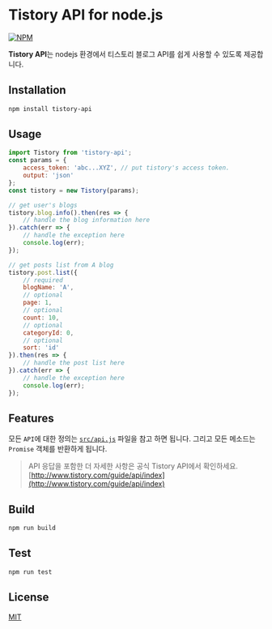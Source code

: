 # Tistory API for node.js
[![NPM](https://nodei.co/npm/tistory-api.png)](https://nodei.co/npm/tistory-api/)

**Tistory API**는 nodejs 환경에서 티스토리 블로그 API를 쉽게 사용할 수 있도록 제공합니다.

## Installation

```bash
npm install tistory-api
```

## Usage

```javascript
import Tistory from 'tistory-api';
const params = {
	access_token: 'abc...XYZ', // put tistory's access token.
	output: 'json'
};
const tistory = new Tistory(params);

// get user's blogs
tistory.blog.info().then(res => {
	// handle the blog information here
}).catch(err => {
	// handle the exception here
	console.log(err);
});

// get posts list from A blog
tistory.post.list({
	// required
	blogName: 'A',
	// optional
	page: 1,
	// optional
	count: 10,
	// optional
	categoryId: 0,
	// optional
	sort: 'id'
}).then(res => {
	// handle the post list here
}).catch(err => {
	// handle the exception here
	console.log(err);
});

```

## Features

모든 `API`에 대한 정의는 [`src/api.js`](./src/api.js) 파일을 참고 하면 됩니다. 그리고 모든 메소드는 `Promise` 객체를 반환하게 됩니다.

> API 응답을 포함한 더 자세한 사항은 공식 Tistory API에서 확인하세요.  
> [http://www.tistory.com/guide/api/index](http://www.tistory.com/guide/api/index)

## Build
```bash
npm run build
```

## Test
```bash
npm run test
```

## License
[MIT](https://opensource.org/licenses/MIT)
